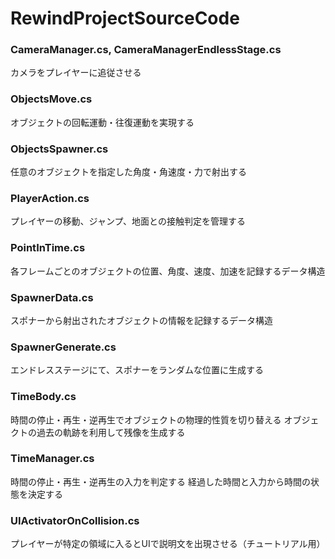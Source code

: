 # RewindProjectSourceCode

### CameraManager.cs, CameraManagerEndlessStage.cs
カメラをプレイヤーに追従させる

### ObjectsMove.cs
オブジェクトの回転運動・往復運動を実現する

### ObjectsSpawner.cs
任意のオブジェクトを指定した角度・角速度・力で射出する

### PlayerAction.cs
プレイヤーの移動、ジャンプ、地面との接触判定を管理する

### PointInTime.cs
各フレームごとのオブジェクトの位置、角度、速度、加速を記録するデータ構造

### SpawnerData.cs
スポナーから射出されたオブジェクトの情報を記録するデータ構造

### SpawnerGenerate.cs
エンドレスステージにて、スポナーをランダムな位置に生成する

### TimeBody.cs
時間の停止・再生・逆再生でオブジェクトの物理的性質を切り替える
オブジェクトの過去の軌跡を利用して残像を生成する

### TimeManager.cs
時間の停止・再生・逆再生の入力を判定する
経過した時間と入力から時間の状態を決定する

### UIActivatorOnCollision.cs
プレイヤーが特定の領域に入るとUIで説明文を出現させる（チュートリアル用）
